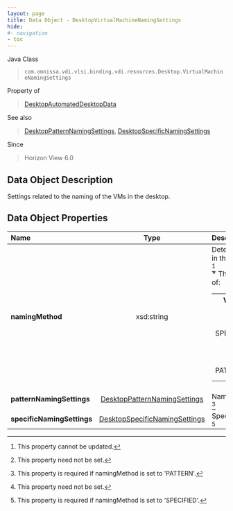 ```yaml
---
layout: page
title: Data Object - DesktopVirtualMachineNamingSettings
hide:
#- navigation
- toc
---
```






Java Class
> `com.omnissa.vdi.vlsi.binding.vdi.resources.Desktop.VirtualMachineNamingSettings`

Property of
> [DesktopAutomatedDesktopData](vdi.resources.Desktop.AutomatedDesktopData.md#field_detail)

See also
> [DesktopPatternNamingSettings](vdi.resources.Desktop.PatternNamingSettings.md), [DesktopSpecificNamingSettings](vdi.resources.Desktop.SpecificNamingSettings.md)

Since
> Horizon View 6.0


## Data Object Description

Settings related to the naming of the VMs in the desktop.

## Data Object Properties

 Name | Type | Description
:---|:---:|:---
**namingMethod**|  xsd:string|  Determines how the VMs in the desktop are named. [^2] <br>* This property will be one of:<br><table><tr><th>Value</th><th>Description</th></tr><tr><td>SPECIFIED</td><td>List of specified names. All provisioning is done up-front.</td></tr><tr><td>PATTERN</td><td>Naming pattern.</td></tr></table>
**patternNamingSettings**| [DesktopPatternNamingSettings](vdi.resources.Desktop.PatternNamingSettings.md)|  Naming pattern settings. [^1] [^102]
**specificNamingSettings**| [DesktopSpecificNamingSettings](vdi.resources.Desktop.SpecificNamingSettings.md)|  Specified name settings. [^1] [^103]
 


 


[^1]: This property need not be set.
[^2]: This property cannot be updated.
[^102]: This property is required if namingMethod is set to 'PATTERN'.
[^103]: This property is required if namingMethod is set to 'SPECIFIED'.